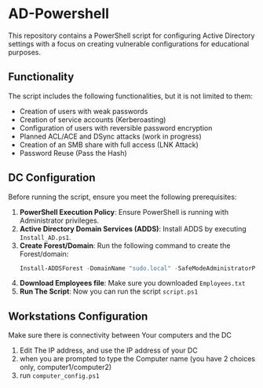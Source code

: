 # AD-Powershell

This repository contains a PowerShell script for configuring Active Directory settings with a focus on creating vulnerable configurations for educational purposes.

## Functionality

The script includes the following functionalities, but it is not limited to them:
- Creation of users with weak passwords
- Creation of service accounts (Kerberoasting)
- Configuration of users with reversible password encryption
- Planned ACL/ACE and DSync attacks (work in progress)
- Creation of an SMB share with full access (LNK Attack)
- Password Reuse (Pass the Hash)

## DC Configuration

Before running the script, ensure you meet the following prerequisites:

1. **PowerShell Execution Policy**: Ensure PowerShell is running with Administrator privileges.
2. **Active Directory Domain Services (ADDS)**: Install ADDS by executing `Install_AD.ps1`.
3. **Create Forest/Domain**: Run the following command to create the Forest/domain:
   ```powershell
   Install-ADDSForest -DomainName "sudo.local" -SafeModeAdministratorPassword (ConvertTo-SecureString "P@$$w0rd" -AsPlainText -Force) -InstallDns -Force
4. **Download Employees file**: Make sure you downloaded `Employees.txt`
4. **Run The Script**: Now you can run the script `script.ps1`


## Workstations Configuration 

Make sure there is connectivity between Your computers and the DC 

1. Edit The IP address, and use the IP address of your DC
2. when you are prompted to type the Computer name (you have 2 choices only, computer1/computer2)
3. run `computer_config.ps1`


